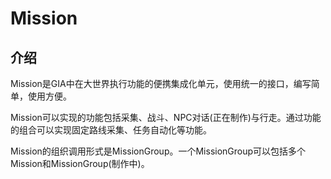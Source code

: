 # Mission


## 介绍


Mission是GIA中在大世界执行功能的便携集成化单元，使用统一的接口，编写简单，使用方便。

Mission可以实现的功能包括采集、战斗、NPC对话(正在制作)与行走。通过功能的组合可以实现固定路线采集、任务自动化等功能。

Mission的组织调用形式是MissionGroup。一个MissionGroup可以包括多个Mission和MissionGroup(制作中)。

